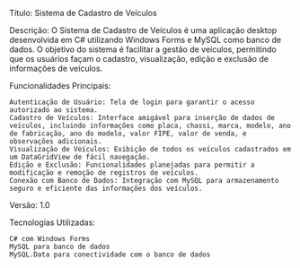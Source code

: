 Título: Sistema de Cadastro de Veículos

Descrição:
O Sistema de Cadastro de Veículos é uma aplicação desktop desenvolvida em C# utilizando Windows Forms e MySQL como banco de dados. O objetivo do sistema é facilitar a gestão de veículos, permitindo que os usuários façam o cadastro, visualização, edição e exclusão de informações de veículos.

Funcionalidades Principais:

    Autenticação de Usuário: Tela de login para garantir o acesso autorizado ao sistema.
    Cadastro de Veículos: Interface amigável para inserção de dados de veículos, incluindo informações como placa, chassi, marca, modelo, ano de fabricação, ano do modelo, valor FIPE, valor de venda, e observações adicionais.
    Visualização de Veículos: Exibição de todos os veículos cadastrados em um DataGridView de fácil navegação.
    Edição e Exclusão: Funcionalidades planejadas para permitir a modificação e remoção de registros de veículos.
    Conexão com Banco de Dados: Integração com MySQL para armazenamento seguro e eficiente das informações dos veículos.

Versão: 1.0

Tecnologias Utilizadas:

    C# com Windows Forms
    MySQL para banco de dados
    MySQL.Data para conectividade com o banco de dados
